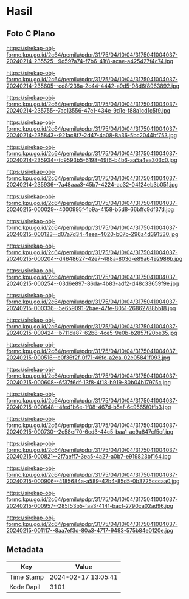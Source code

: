 # Hasil

## Foto C Plano

https://sirekap-obj-formc.kpu.go.id/2c64/pemilu/pdpr/31/75/04/10/04/3175041004037-20240214-235525--9d597a74-f7b6-41f8-acae-a425427f4c74.jpg

https://sirekap-obj-formc.kpu.go.id/2c64/pemilu/pdpr/31/75/04/10/04/3175041004037-20240214-235605--cd8f238a-2c44-4442-a9d5-98d6f8963892.jpg

https://sirekap-obj-formc.kpu.go.id/2c64/pemilu/pdpr/31/75/04/10/04/3175041004037-20240214-235755--7ac13556-47e1-434e-9d1e-f88a1cd1c5f9.jpg

https://sirekap-obj-formc.kpu.go.id/2c64/pemilu/pdpr/31/75/04/10/04/3175041004037-20240214-235843--921ac8f7-2d47-4a08-8a36-5bc2044bf753.jpg

https://sirekap-obj-formc.kpu.go.id/2c64/pemilu/pdpr/31/75/04/10/04/3175041004037-20240214-235934--fc9593b5-6198-49f6-b4b6-aa5a4ea303c0.jpg

https://sirekap-obj-formc.kpu.go.id/2c64/pemilu/pdpr/31/75/04/10/04/3175041004037-20240214-235936--7a48aaa3-45b7-4224-ac32-04124eb3b051.jpg

https://sirekap-obj-formc.kpu.go.id/2c64/pemilu/pdpr/31/75/04/10/04/3175041004037-20240215-000029--4000995f-1b9a-4158-b5d8-66bffc9df37d.jpg

https://sirekap-obj-formc.kpu.go.id/2c64/pemilu/pdpr/31/75/04/10/04/3175041004037-20240215-000123--d07a7d34-4eea-4020-b07b-296a4d391530.jpg

https://sirekap-obj-formc.kpu.go.id/2c64/pemilu/pdpr/31/75/04/10/04/3175041004037-20240215-000204--d4648627-42e7-488a-803d-e89a6492986b.jpg

https://sirekap-obj-formc.kpu.go.id/2c64/pemilu/pdpr/31/75/04/10/04/3175041004037-20240215-000254--03d6e897-86da-4b83-adf2-d48c33659f9e.jpg

https://sirekap-obj-formc.kpu.go.id/2c64/pemilu/pdpr/31/75/04/10/04/3175041004037-20240215-000336--5e659091-2bae-47fe-8051-26862788bb18.jpg

https://sirekap-obj-formc.kpu.go.id/2c64/pemilu/pdpr/31/75/04/10/04/3175041004037-20240215-000424--b711da87-62b8-4ce5-9e0b-b2857f20be35.jpg

https://sirekap-obj-formc.kpu.go.id/2c64/pemilu/pdpr/31/75/04/10/04/3175041004037-20240215-000516--e0f36f2f-0f71-46fc-a2ca-02e05841f093.jpg

https://sirekap-obj-formc.kpu.go.id/2c64/pemilu/pdpr/31/75/04/10/04/3175041004037-20240215-000608--6f37f6df-13f8-4f18-b919-80b04b17975c.jpg

https://sirekap-obj-formc.kpu.go.id/2c64/pemilu/pdpr/31/75/04/10/04/3175041004037-20240215-000648--4fed1b6e-1f08-467d-b5af-6c9565f0ffb3.jpg

https://sirekap-obj-formc.kpu.go.id/2c64/pemilu/pdpr/31/75/04/10/04/3175041004037-20240215-000730--2e58ef70-6cd3-44c5-baa1-ac9a847cf5cf.jpg

https://sirekap-obj-formc.kpu.go.id/2c64/pemilu/pdpr/31/75/04/10/04/3175041004037-20240215-000821--2f7aeff7-3ea5-4a27-a0b7-e919823bf164.jpg

https://sirekap-obj-formc.kpu.go.id/2c64/pemilu/pdpr/31/75/04/10/04/3175041004037-20240215-000906--4185684a-a589-42b4-85d5-0b3725cccaa0.jpg

https://sirekap-obj-formc.kpu.go.id/2c64/pemilu/pdpr/31/75/04/10/04/3175041004037-20240215-000957--285f53b5-faa3-4141-bacf-2790ca02ad96.jpg

https://sirekap-obj-formc.kpu.go.id/2c64/pemilu/pdpr/31/75/04/10/04/3175041004037-20240215-001117--8aa7ef3d-80a3-4717-9483-575b84e0120e.jpg


## Metadata

| Key        | Value               |
| ---------- | ------------------- |
| Time Stamp | 2024-02-17 13:05:41 |
| Kode Dapil | 3101                |



